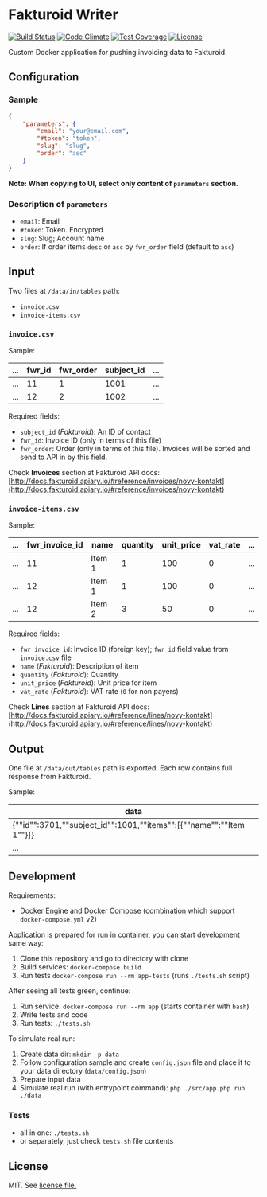 # Fakturoid Writer

[![Build Status](https://travis-ci.org/keboola/fakturoid-writer.svg?branch=master)](https://travis-ci.org/keboola/fakturoid-writer)
[![Code Climate](https://codeclimate.com/github/keboola/fakturoid-writer/badges/gpa.svg)](https://codeclimate.com/github/keboola/fakturoid-writer)
[![Test Coverage](https://codeclimate.com/github/keboola/fakturoid-writer/badges/coverage.svg)](https://codeclimate.com/github/keboola/fakturoid-writer/coverage)
[![License](https://img.shields.io/badge/license-MIT-blue.svg)](https://github.com/keboola/fakturoid-writer/blob/master/LICENSE.md)

Custom Docker application for pushing invoicing data to Fakturoid.

## Configuration

### Sample

```json
{
    "parameters": {
        "email": "your@email.com",
        "#token": "token",
        "slug": "slug",
        "order": "asc"
    }
}
```
**Note: When copying to UI, select only content of `parameters` section.**

### Description of `parameters`

- `email`: Email
- `#token`: Token. Encrypted.
- `slug`: Slug; Account name
- `order`: If order items `desc` or `asc` by `fwr_order` field (default to `asc`)

## Input

Two files at `/data/in/tables` path:

- `invoice.csv`
- `invoice-items.csv`

### `invoice.csv`

Sample:

|...|fwr_id|fwr_order|subject_id|...|
|---|---|---|---|---|
|...|11|1|1001|...|
|...|12|2|1002|...|

Required fields:

- `subject_id` (*Fakturoid*): An ID of contact
- `fwr_id`: Invoice ID (only in terms of this file)
- `fwr_order`: Order (only in terms of this file). Invoices will be sorted and send to API in by this field.

Check **Invoices** section at Fakturoid API docs:
[http://docs.fakturoid.apiary.io/#reference/invoices/novy-kontakt](http://docs.fakturoid.apiary.io/#reference/invoices/novy-kontakt)

### `invoice-items.csv`

Sample:

|...|fwr_invoice_id|name|quantity|unit_price|vat_rate|...|
|---|---|---|---|---|---|---|
|...|11|Item 1|1|100|0|...|
|...|12|Item 1|1|100|0|...|
|...|12|Item 2|3|50|0|...|

Required fields:

- `fwr_invoice_id`: Invoice ID (foreign key); `fwr_id` field value from `invoice.csv` file
- `name` (*Fakturoid*): Description of item
- `quantity` (*Fakturoid*): Quantity
- `unit_price` (*Fakturoid*): Unit price for item
- `vat_rate` (*Fakturoid*): VAT rate (`0` for non payers)

Check **Lines** section at Fakturoid API docs:
[http://docs.fakturoid.apiary.io/#reference/lines/novy-kontakt](http://docs.fakturoid.apiary.io/#reference/lines/novy-kontakt)

## Output

One file at `/data/out/tables` path is exported. Each row contains full response from Fakturoid.

Sample:

|data|
|---|
|{""id"":3701,""subject_id"":1001,""items"":[{""name"":""Item 1""}]}|
|...|

## Development

Requirements:

- Docker Engine and Docker Compose (combination which support `docker-compose.yml` v2)

Application is prepared for run in container, you can start development same way:

1. Clone this repository and go to directory with clone
2. Build services: `docker-compose build`
3. Run tests `docker-compose run --rm app-tests` (runs `./tests.sh` script)

After seeing all tests green, continue:

1. Run service: `docker-compose run --rm app` (starts container with `bash`)
2. Write tests and code
3. Run tests: `./tests.sh`

To simulate real run:

1. Create data dir: `mkdir -p data`
2. Follow configuration sample and create `config.json` file and place it to your data directory (`data/config.json`)
3. Prepare input data
4. Simulate real run (with entrypoint command): `php ./src/app.php run ./data`

### Tests

- all in one: `./tests.sh`
- or separately, just check `tests.sh` file contents

## License

MIT. See [license file.](/license.md)
